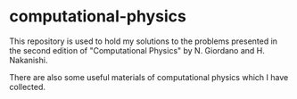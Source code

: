 # computational-physics
This repository is used to hold my solutions to the problems presented in the second edition of "Computational Physics" by N. Giordano and H. Nakanishi.

There are also some useful materials of computational physics which I have collected.
